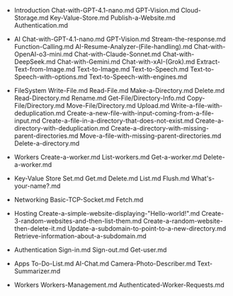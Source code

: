 - Introduction
Chat-with-GPT-4.1-nano.md
GPT-Vision.md
Cloud-Storage.md
Key-Value-Store.md
Publish-a-Website.md
Authentication.md

- AI
Chat-with-GPT-4.1-nano.md
GPT-Vision.md
Stream-the-response.md
Function-Calling.md
AI-Resume-Analyzer-(File-handling).md
Chat-with-OpenAI-o3-mini.md
Chat-with-Claude-Sonnet.md
Chat-with-DeepSeek.md
Chat-with-Gemini.md
Chat-with-xAI-(Grok).md
Extract-Text-from-Image.md
Text-to-Image.md
Text-to-Speech.md
Text-to-Speech-with-options.md
Text-to-Speech-with-engines.md

- FileSystem
Write-File.md
Read-File.md
Make-a-Directory.md
Delete.md
Read-Directory.md
Rename.md
Get-File/Directory-Info.md
Copy-File/Directory.md
Move-File/Directory.md
Upload.md
Write-a-file-with-deduplication.md
Create-a-new-file-with-input-coming-from-a-file-input.md
Create-a-file-in-a-directory-that-does-not-exist.md
Create-a-directory-with-deduplication.md
Create-a-directory-with-missing-parent-directories.md
Move-a-file-with-missing-parent-directories.md
Delete-a-directory.md

- Workers
Create-a-worker.md
List-workers.md
Get-a-worker.md
Delete-a-worker.md

- Key-Value Store
Set.md
Get.md
Delete.md
List.md
Flush.md
What's-your-name?.md

- Networking
Basic-TCP-Socket.md
Fetch.md

- Hosting
Create-a-simple-website-displaying-"Hello-world!".md
Create-3-random-websites-and-then-list-them.md
Create-a-random-website-then-delete-it.md
Update-a-subdomain-to-point-to-a-new-directory.md
Retrieve-information-about-a-subdomain.md

- Authentication
Sign-in.md
Sign-out.md
Get-user.md

- Apps
To-Do-List.md
AI-Chat.md
Camera-Photo-Describer.md
Text-Summarizer.md

- Workers
Workers-Management.md
Authenticated-Worker-Requests.md